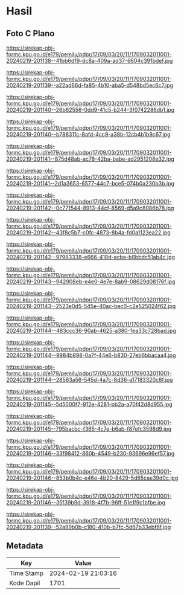 # Hasil

## Foto C Plano

https://sirekap-obj-formc.kpu.go.id/e179/pemilu/pdpr/17/09/03/20/11/1709032011001-20240219-201138--41bb6d19-dc8a-409a-ad37-6604c391bdef.jpg

https://sirekap-obj-formc.kpu.go.id/e179/pemilu/pdpr/17/09/03/20/11/1709032011001-20240219-201139--a22ad66d-fa85-4b10-aba5-d548bd5ec6c7.jpg

https://sirekap-obj-formc.kpu.go.id/e179/pemilu/pdpr/17/09/03/20/11/1709032011001-20240219-201140--26b62556-0dd9-41c5-b244-3f0742286db1.jpg

https://sirekap-obj-formc.kpu.go.id/e179/pemilu/pdpr/17/09/03/20/11/1709032011001-20240219-201140--b788311c-8afd-4cc9-a38b-12cb4b1b9c67.jpg

https://sirekap-obj-formc.kpu.go.id/e179/pemilu/pdpr/17/09/03/20/11/1709032011001-20240219-201141--875d48ab-ac78-42ba-babe-ad2951208e32.jpg

https://sirekap-obj-formc.kpu.go.id/e179/pemilu/pdpr/17/09/03/20/11/1709032011001-20240219-201141--2d1a3653-6577-44c7-bce5-074b0a230b3b.jpg

https://sirekap-obj-formc.kpu.go.id/e179/pemilu/pdpr/17/09/03/20/11/1709032011001-20240219-201142--0c771544-8913-44cf-8569-d5a9c8986b78.jpg

https://sirekap-obj-formc.kpu.go.id/e179/pemilu/pdpr/17/09/03/20/11/1709032011001-20240219-201142--43f8c5b7-c0fc-4873-8b4a-fd0a1123ea22.jpg

https://sirekap-obj-formc.kpu.go.id/e179/pemilu/pdpr/17/09/03/20/11/1709032011001-20240219-201142--97983338-e666-418d-acbe-b8bbdc51ab4c.jpg

https://sirekap-obj-formc.kpu.go.id/e179/pemilu/pdpr/17/09/03/20/11/1709032011001-20240219-201143--942908eb-e4e0-4e7e-8ab9-08629d08176f.jpg

https://sirekap-obj-formc.kpu.go.id/e179/pemilu/pdpr/17/09/03/20/11/1709032011001-20240219-201143--2523e0d5-545e-40ac-bec0-c2e525024f62.jpg

https://sirekap-obj-formc.kpu.go.id/e179/pemilu/pdpr/17/09/03/20/11/1709032011001-20240219-201144--483ccc36-90ab-4625-a380-1ea33c728bad.jpg

https://sirekap-obj-formc.kpu.go.id/e179/pemilu/pdpr/17/09/03/20/11/1709032011001-20240219-201144--9984b898-0a7f-44e6-b830-27eb6bbacaa4.jpg

https://sirekap-obj-formc.kpu.go.id/e179/pemilu/pdpr/17/09/03/20/11/1709032011001-20240219-201144--28563a56-545d-4a7c-8d36-a17183320c8f.jpg

https://sirekap-obj-formc.kpu.go.id/e179/pemilu/pdpr/17/09/03/20/11/1709032011001-20240219-201145--5d5000f7-912e-4281-bb2a-a70f42d8d955.jpg

https://sirekap-obj-formc.kpu.go.id/e179/pemilu/pdpr/17/09/03/20/11/1709032011001-20240219-201145--795bacbc-f365-4c7e-b6ab-f87efc3598d9.jpg

https://sirekap-obj-formc.kpu.go.id/e179/pemilu/pdpr/17/09/03/20/11/1709032011001-20240219-201146--33f98412-860b-4549-b230-93696e96ef57.jpg

https://sirekap-obj-formc.kpu.go.id/e179/pemilu/pdpr/17/09/03/20/11/1709032011001-20240219-201146--853b0b4c-e46e-4b20-8429-5d85cae39d0c.jpg

https://sirekap-obj-formc.kpu.go.id/e179/pemilu/pdpr/17/09/03/20/11/1709032011001-20240219-201146--35f39b9d-3918-4f7b-96ff-51e1f9c1bfbe.jpg

https://sirekap-obj-formc.kpu.go.id/e179/pemilu/pdpr/17/09/03/20/11/1709032011001-20240219-201139--52a99b0b-c180-410b-b7fc-5d67b33ebf6f.jpg


## Metadata

| Key        | Value               |
| ---------- | ------------------- |
| Time Stamp | 2024-02-19 21:03:16 |
| Kode Dapil | 1701                |



